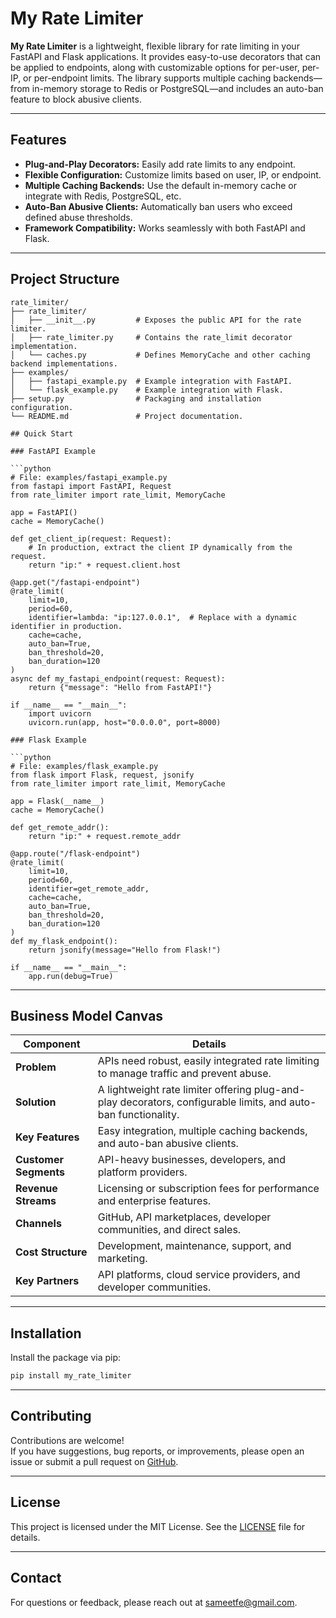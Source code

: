 # My Rate Limiter

**My Rate Limiter** is a lightweight, flexible library for rate limiting in your FastAPI and Flask applications. It provides easy-to-use decorators that can be applied to endpoints, along with customizable options for per-user, per-IP, or per-endpoint limits. The library supports multiple caching backends—from in-memory storage to Redis or PostgreSQL—and includes an auto-ban feature to block abusive clients.

---

## Features

- **Plug-and-Play Decorators:** Easily add rate limits to any endpoint.
- **Flexible Configuration:** Customize limits based on user, IP, or endpoint.
- **Multiple Caching Backends:** Use the default in-memory cache or integrate with Redis, PostgreSQL, etc.
- **Auto-Ban Abusive Clients:** Automatically ban users who exceed defined abuse thresholds.
- **Framework Compatibility:** Works seamlessly with both FastAPI and Flask.

---

## Project Structure

```plaintext
rate_limiter/
├── rate_limiter/
│   ├── __init__.py         # Exposes the public API for the rate limiter.
│   ├── rate_limiter.py     # Contains the rate_limit decorator implementation.
│   └── caches.py           # Defines MemoryCache and other caching backend implementations.
├── examples/
│   ├── fastapi_example.py  # Example integration with FastAPI.
│   └── flask_example.py    # Example integration with Flask.
├── setup.py                # Packaging and installation configuration.
└── README.md               # Project documentation.

## Quick Start

### FastAPI Example

```python
# File: examples/fastapi_example.py
from fastapi import FastAPI, Request
from rate_limiter import rate_limit, MemoryCache

app = FastAPI()
cache = MemoryCache()

def get_client_ip(request: Request):
    # In production, extract the client IP dynamically from the request.
    return "ip:" + request.client.host

@app.get("/fastapi-endpoint")
@rate_limit(
    limit=10,
    period=60,
    identifier=lambda: "ip:127.0.0.1",  # Replace with a dynamic identifier in production.
    cache=cache,
    auto_ban=True,
    ban_threshold=20,
    ban_duration=120
)
async def my_fastapi_endpoint(request: Request):
    return {"message": "Hello from FastAPI!"}

if __name__ == "__main__":
    import uvicorn
    uvicorn.run(app, host="0.0.0.0", port=8000)

### Flask Example

```python
# File: examples/flask_example.py
from flask import Flask, request, jsonify
from rate_limiter import rate_limit, MemoryCache

app = Flask(__name__)
cache = MemoryCache()

def get_remote_addr():
    return "ip:" + request.remote_addr

@app.route("/flask-endpoint")
@rate_limit(
    limit=10,
    period=60,
    identifier=get_remote_addr,
    cache=cache,
    auto_ban=True,
    ban_threshold=20,
    ban_duration=120
)
def my_flask_endpoint():
    return jsonify(message="Hello from Flask!")

if __name__ == "__main__":
    app.run(debug=True)
```

---

## Business Model Canvas

| **Component**         | **Details**                                                                                     |
|-----------------------|-------------------------------------------------------------------------------------------------|
| **Problem**           | APIs need robust, easily integrated rate limiting to manage traffic and prevent abuse.          |
| **Solution**          | A lightweight rate limiter offering plug-and-play decorators, configurable limits, and auto-ban functionality.  |
| **Key Features**      | Easy integration, multiple caching backends, and auto-ban abusive clients.                      |
| **Customer Segments** | API-heavy businesses, developers, and platform providers.                                      |
| **Revenue Streams**   | Licensing or subscription fees for performance and enterprise features.                        |
| **Channels**          | GitHub, API marketplaces, developer communities, and direct sales.                              |
| **Cost Structure**    | Development, maintenance, support, and marketing.                                               |
| **Key Partners**      | API platforms, cloud service providers, and developer communities.                              |

---

## Installation

Install the package via pip:

```bash
pip install my_rate_limiter
```

---

## Contributing

Contributions are welcome!  
If you have suggestions, bug reports, or improvements, please open an issue or submit a pull request on [GitHub](https://github.com/Sameet93/rate_limiter).

---

## License

This project is licensed under the MIT License. See the [LICENSE](https://opensource.org/license/MIT) file for details.

---

## Contact

For questions or feedback, please reach out at [sameetfe@gmail.com](mailto:sameetfe@gmail.com).

